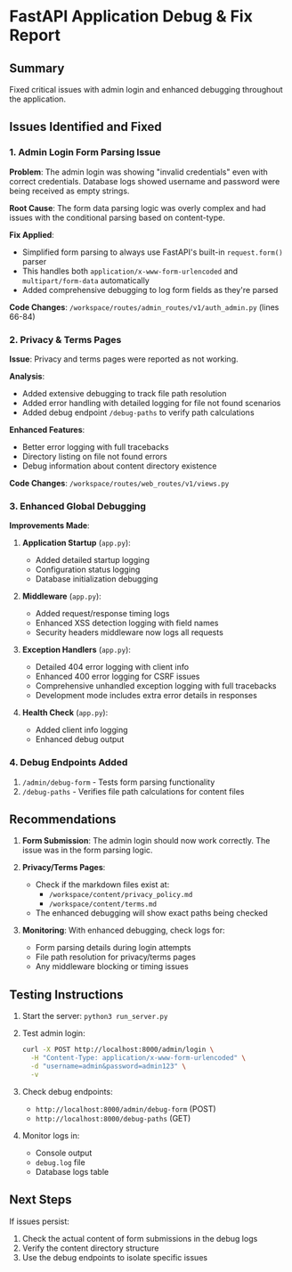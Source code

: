 # FastAPI Application Debug & Fix Report

## Summary
Fixed critical issues with admin login and enhanced debugging throughout the application.

## Issues Identified and Fixed

### 1. Admin Login Form Parsing Issue
**Problem**: The admin login was showing "invalid credentials" even with correct credentials. Database logs showed username and password were being received as empty strings.

**Root Cause**: The form data parsing logic was overly complex and had issues with the conditional parsing based on content-type.

**Fix Applied**: 
- Simplified form parsing to always use FastAPI's built-in `request.form()` parser
- This handles both `application/x-www-form-urlencoded` and `multipart/form-data` automatically
- Added comprehensive debugging to log form fields as they're parsed

**Code Changes**: `/workspace/routes/admin_routes/v1/auth_admin.py` (lines 66-84)

### 2. Privacy & Terms Pages
**Issue**: Privacy and terms pages were reported as not working.

**Analysis**: 
- Added extensive debugging to track file path resolution
- Added error handling with detailed logging for file not found scenarios
- Added debug endpoint `/debug-paths` to verify path calculations

**Enhanced Features**:
- Better error logging with full tracebacks
- Directory listing on file not found errors
- Debug information about content directory existence

**Code Changes**: `/workspace/routes/web_routes/v1/views.py`

### 3. Enhanced Global Debugging

**Improvements Made**:

1. **Application Startup** (`app.py`):
   - Added detailed startup logging
   - Configuration status logging
   - Database initialization debugging

2. **Middleware** (`app.py`):
   - Added request/response timing logs
   - Enhanced XSS detection logging with field names
   - Security headers middleware now logs all requests

3. **Exception Handlers** (`app.py`):
   - Detailed 404 error logging with client info
   - Enhanced 400 error logging for CSRF issues
   - Comprehensive unhandled exception logging with full tracebacks
   - Development mode includes extra error details in responses

4. **Health Check** (`app.py`):
   - Added client info logging
   - Enhanced debug output

### 4. Debug Endpoints Added

1. `/admin/debug-form` - Tests form parsing functionality
2. `/debug-paths` - Verifies file path calculations for content files

## Recommendations

1. **Form Submission**: The admin login should now work correctly. The issue was in the form parsing logic.

2. **Privacy/Terms Pages**: 
   - Check if the markdown files exist at:
     - `/workspace/content/privacy_policy.md`
     - `/workspace/content/terms.md`
   - The enhanced debugging will show exact paths being checked

3. **Monitoring**: With enhanced debugging, check logs for:
   - Form parsing details during login attempts
   - File path resolution for privacy/terms pages
   - Any middleware blocking or timing issues

## Testing Instructions

1. Start the server: `python3 run_server.py`

2. Test admin login:
   ```bash
   curl -X POST http://localhost:8000/admin/login \
     -H "Content-Type: application/x-www-form-urlencoded" \
     -d "username=admin&password=admin123" \
     -v
   ```

3. Check debug endpoints:
   - `http://localhost:8000/admin/debug-form` (POST)
   - `http://localhost:8000/debug-paths` (GET)

4. Monitor logs in:
   - Console output
   - `debug.log` file
   - Database logs table

## Next Steps

If issues persist:
1. Check the actual content of form submissions in the debug logs
2. Verify the content directory structure
3. Use the debug endpoints to isolate specific issues
